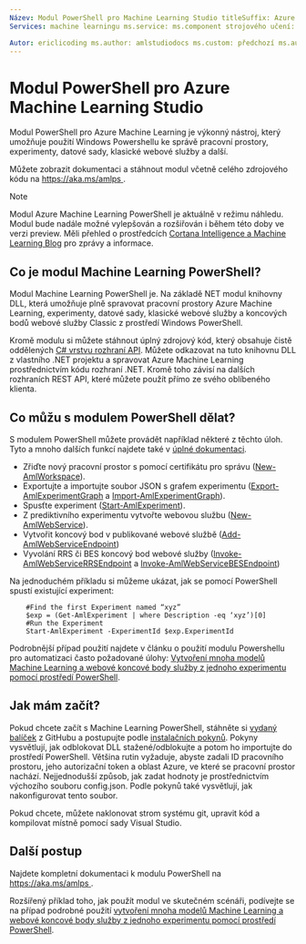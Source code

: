 ```yaml
---
Název: Modul PowerShell pro Machine Learning Studio titleSuffix: Azure Machine Learning Studio Popis: Modul PowerShell pro Azure Machine Learning je dostupný v režimu veřejné zkušební verze. Pomocí Powershellu vytvářet a spravovat pracovní prostory, experimenty, webové služby a další.
Services: machine learningu ms.service: ms.component strojového učení: studio ms.topic: článku

Autor: ericlicoding ms.author: amlstudiodocs ms.custom: předchozí ms.author=haining, předchozí Autor = hning86 ms.date: 03/15/2017
---
```

# <a name="powershell-module-for-azure-machine-learning-studio"></a>Modul PowerShell pro Azure Machine Learning Studio
Modul PowerShell pro Azure Machine Learning je výkonný nástroj, který umožňuje použití Windows Powershellu ke správě pracovní prostory, experimenty, datové sady, klasické webové služby a další.

Můžete zobrazit dokumentaci a stáhnout modul včetně celého zdrojového kódu na [ https://aka.ms/amlps ](https://aka.ms/amlps). 

> [!NOTE]
> Modul Azure Machine Learning PowerShell je aktuálně v režimu náhledu. Modul bude nadále možné vylepšován a rozšiřován i během této doby ve verzi preview. Měli přehled o prostředcích [Cortana Intelligence a Machine Learning Blog](https://blogs.technet.microsoft.com/machinelearning/) pro zprávy a informace.

## <a name="what-is-the-machine-learning-powershell-module"></a>Co je modul Machine Learning PowerShell?
Modul Machine Learning PowerShell je. Na základě NET modul knihovny DLL, která umožňuje plně spravovat pracovní prostory Azure Machine Learning, experimenty, datové sady, klasické webové služby a koncových bodů webové služby Classic z prostředí Windows PowerShell. 

Kromě modulu si můžete stáhnout úplný zdrojový kód, který obsahuje čistě oddělených [ C# vrstvu rozhraní API](https://github.com/hning86/azuremlps/blob/master/code/AzureMLSDK.cs). Můžete odkazovat na tuto knihovnu DLL z vlastního .NET projektu a spravovat Azure Machine Learning prostřednictvím kódu rozhraní .NET. Kromě toho závisí na dalších rozhraních REST API, které můžete použít přímo ze svého oblíbeného klienta.

## <a name="what-can-i-do-with-the-powershell-module"></a>Co můžu s modulem PowerShell dělat?
S modulem PowerShell můžete provádět například některé z těchto úloh. Tyto a mnoho dalších funkcí najdete také v [úplné dokumentaci](https://aka.ms/amlps).

* Zřiďte nový pracovní prostor s pomocí certifikátu pro správu ([New-AmlWorkspace](https://github.com/hning86/azuremlps#new-amlworkspace)).
* Exportujte a importujte soubor JSON s grafem experimentu ([Export-AmlExperimentGraph](https://github.com/hning86/azuremlps#export-amlexperimentgraph) a [Import-AmlExperimentGraph](https://github.com/hning86/azuremlps#import-amlexperimentgraph)).
* Spusťte experiment ([Start-AmlExperiment](https://github.com/hning86/azuremlps#start-amlexperiment)).
* Z prediktivního experimentu vytvořte webovou službu ([New-AmlWebService](https://github.com/hning86/azuremlps#new-amlwebservice)).
* Vytvořit koncový bod v publikované webové službě ([Add-AmlWebServiceEndpoint](https://github.com/hning86/azuremlps#add-amlwebserviceendpoint))
* Vyvolání RRS či BES koncový bod webové služby ([Invoke-AmlWebServiceRRSEndpoint](https://github.com/hning86/azuremlps#invoke-amlwebservicerrsendpoint) a [Invoke-AmlWebServiceBESEndpoint](https://github.com/hning86/azuremlps#invoke-amlwebservicebesendpoint))

Na jednoduchém příkladu si můžeme ukázat, jak se pomocí PowerShell spustí existující experiment:

        #Find the first Experiment named “xyz”
        $exp = (Get-AmlExperiment | where Description -eq ‘xyz’)[0]
        #Run the Experiment
        Start-AmlExperiment -ExperimentId $exp.ExperimentId 

Podrobnější případ použití najdete v článku o použití modulu Powershellu pro automatizaci často požadované úlohy: [Vytvoření mnoha modelů Machine Learning a webové koncové body služby z jednoho experimentu pomocí prostředí PowerShell](create-models-and-endpoints-with-powershell.md).

## <a name="how-do-i-get-started"></a>Jak mám začít?
Pokud chcete začít s Machine Learning PowerShell, stáhněte si [vydaný balíček](https://github.com/hning86/azuremlps/releases) z GitHubu a postupujte podle [instalačních pokynů](https://github.com/hning86/azuremlps/blob/master/README.md). Pokyny vysvětlují, jak odblokovat DLL stažené/odblokujte a potom ho importujte do prostředí PowerShell. Většina rutin vyžaduje, abyste zadali ID pracovního prostoru, jeho autorizační token a oblast Azure, ve které se pracovní prostor nachází. Nejjednodušší způsob, jak zadat hodnoty je prostřednictvím výchozího souboru config.json. Podle pokynů také vysvětlují, jak nakonfigurovat tento soubor. 

Pokud chcete, můžete naklonovat strom systému git, upravit kód a kompilovat místně pomocí sady Visual Studio.

## <a name="next-steps"></a>Další postup
Najdete kompletní dokumentaci k modulu PowerShell na [ https://aka.ms/amlps ](https://aka.ms/amlps). 

Rozšířený příklad toho, jak použít modul ve skutečném scénáři, podívejte se na případ podrobné použití [vytvoření mnoha modelů Machine Learning a webové koncové body služby z jednoho experimentu pomocí prostředí PowerShell](create-models-and-endpoints-with-powershell.md).

